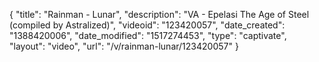 {
    "title": "Rainman - Lunar",
    "description": "VA - Epelasi The Age of Steel (compiled by Astralized)",
    "videoid": "123420057",
    "date_created": "1388420006",
    "date_modified": "1517274453",
    "type": "captivate",
    "layout": "video",
    "url": "\/v\/rainman-lunar\/123420057"
}